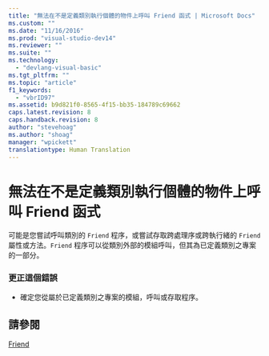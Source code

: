 ```yaml
---
title: "無法在不是定義類別執行個體的物件上呼叫 Friend 函式 | Microsoft Docs"
ms.custom: ""
ms.date: "11/16/2016"
ms.prod: "visual-studio-dev14"
ms.reviewer: ""
ms.suite: ""
ms.technology: 
  - "devlang-visual-basic"
ms.tgt_pltfrm: ""
ms.topic: "article"
f1_keywords: 
  - "vbrID97"
ms.assetid: b9d821f0-8565-4f15-bb35-184789c69662
caps.latest.revision: 8
caps.handback.revision: 8
author: "stevehoag"
ms.author: "shoag"
manager: "wpickett"
translationtype: Human Translation
---
```

# 無法在不是定義類別執行個體的物件上呼叫 Friend 函式
可能是您嘗試呼叫類別的 `Friend` 程序，或嘗試存取跨處理序或跨執行緒的 `Friend` 屬性或方法。`Friend` 程序可以從類別外部的模組呼叫，但其為已定義類別之專案的一部分。  
  
### 更正這個錯誤  
  
-   確定您從屬於已定義類別之專案的模組，呼叫或存取程序。  
  
## 請參閱  
 [Friend](../../visual-basic/language-reference/modifiers/friend.md)